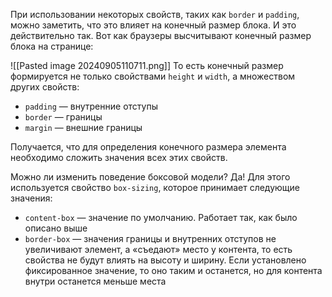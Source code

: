 При использовании некоторых свойств, таких как `border` и `padding`, можно заметить, что это влияет на конечный размер блока. И это действительно так. Вот как браузеры высчитывают конечный размер блока на странице:

![[Pasted image 20240905110711.png]]
То есть конечный размер формируется не только свойствами `height` и `width`, а множеством других свойств:

- `padding` — внутренние отступы
- `border` — границы
- `margin` — внешние границы

Получается, что для определения конечного размера элемента необходимо сложить значения всех этих свойств.

Можно ли изменить поведение боксовой модели? Да! Для этого используется свойство `box-sizing`, которое принимает следующие значения:

- `content-box` — значение по умолчанию. Работает так, как было описано выше 
- `border-box` — значения границы и внутренних отступов не увеличивают элемент, а «съедают» место у контента, то есть свойства не будут влиять на высоту и ширину. Если установлено фиксированное значение, то оно таким и останется, но для контента внутри останется меньше места